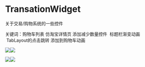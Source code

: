 # TransationWidget
关于交易/购物系统的一些控件

关键词：购物车列表 仿淘宝详情页 添加减少数量控件  标题栏渐变动画  TabLayout的点击跳转
添加到购物车动画 


![](https://github.com/whaoming/TransationWidget/blob/master/GIF3.gif)![](https://github.com/whaoming/TransationWidget/blob/master/record1.gif)

![](https://github.com/whaoming/TransationWidget/blob/master/shopcart.gif)![](https://github.com/whaoming/TransationWidget/blob/master/anim.gif)

